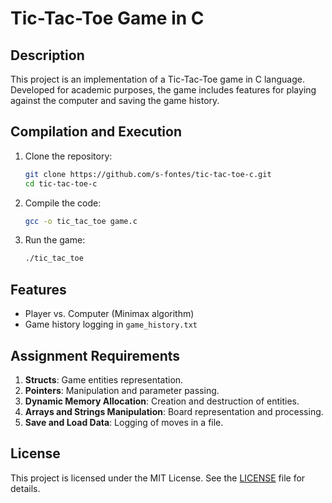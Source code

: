 # Tic-Tac-Toe Game in C

## Description

This project is an implementation of a Tic-Tac-Toe game in C language. Developed for academic purposes, the game includes features for playing against the computer and saving the game history.

## Compilation and Execution

1. Clone the repository:
    ```sh
    git clone https://github.com/s-fontes/tic-tac-toe-c.git
    cd tic-tac-toe-c
    ```

2. Compile the code:
    ```sh
    gcc -o tic_tac_toe game.c
    ```

3. Run the game:
    ```sh
    ./tic_tac_toe
    ```

## Features

- Player vs. Computer (Minimax algorithm)
- Game history logging in `game_history.txt`

## Assignment Requirements

1. **Structs**: Game entities representation.
2. **Pointers**: Manipulation and parameter passing.
3. **Dynamic Memory Allocation**: Creation and destruction of entities.
4. **Arrays and Strings Manipulation**: Board representation and processing.
5. **Save and Load Data**: Logging of moves in a file.

## License

This project is licensed under the MIT License. See the [LICENSE](LICENSE) file for details.
